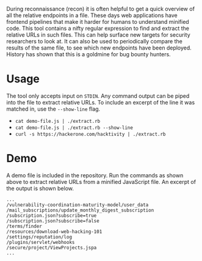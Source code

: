 During reconnaissance (recon) it is often helpful to get a quick overview of all the relative endpoints in a file. These days web applications have frontend pipelines that make it harder for humans to understand minified code. This tool contains a nifty regular expression to find and extract the relative URLs in such files. This can help surface new targets for security researchers to look at. It can also be used to periodically compare the results of the same file, to see which new endpoints have been deployed. History has shown that this is a goldmine for bug bounty hunters.

# Usage
The tool only accepts input on `STDIN`. Any command output can be piped into the file to extract relative URLs. To include an excerpt of the line it was matched in, use the  `--show-line` flag.

 - `cat demo-file.js | ./extract.rb`
 - `cat demo-file.js | ./extract.rb --show-line`
 - `curl -s https://hackerone.com/hacktivity | ./extract.rb`

# Demo
A demo file is included in the repository. Run the commands as shown above to extract relative URLs from a minified JavaScript file. An excerpt of the output is shown below.

```
...
/vulnerability-coordination-maturity-model/user_data
/mail_subscriptions/update_monthly_digest_subscription
/subscription.json?subscribe=true
/subscription.json?subscribe=false
/terms/finder
/resources/download-web-hacking-101
/settings/reputation/log
/plugins/servlet/webhooks
/secure/project/ViewProjects.jspa
...
```
